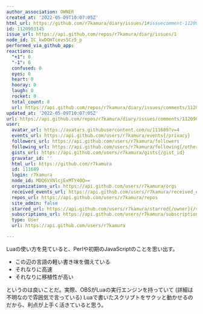 ```yaml
---
author_association: OWNER
created_at: '2022-05-09T10:07:05Z'
html_url: https://github.com/r7kamura/diary/issues/1#issuecomment-1120903145
id: 1120903145
issue_url: https://api.github.com/repos/r7kamura/diary/issues/1
node_id: IC_kwDOHTcevs5Cz5_p
performed_via_github_app: 
reactions:
  "+1": 0
  "-1": 0
  confused: 0
  eyes: 0
  heart: 0
  hooray: 0
  laugh: 0
  rocket: 0
  total_count: 0
  url: https://api.github.com/repos/r7kamura/diary/issues/comments/1120903145/reactions
updated_at: '2022-05-09T10:07:05Z'
url: https://api.github.com/repos/r7kamura/diary/issues/comments/1120903145
user:
  avatar_url: https://avatars.githubusercontent.com/u/111689?v=4
  events_url: https://api.github.com/users/r7kamura/events{/privacy}
  followers_url: https://api.github.com/users/r7kamura/followers
  following_url: https://api.github.com/users/r7kamura/following{/other_user}
  gists_url: https://api.github.com/users/r7kamura/gists{/gist_id}
  gravatar_id: ''
  html_url: https://github.com/r7kamura
  id: 111689
  login: r7kamura
  node_id: MDQ6VXNlcjExMTY4OQ==
  organizations_url: https://api.github.com/users/r7kamura/orgs
  received_events_url: https://api.github.com/users/r7kamura/received_events
  repos_url: https://api.github.com/users/r7kamura/repos
  site_admin: false
  starred_url: https://api.github.com/users/r7kamura/starred{/owner}{/repo}
  subscriptions_url: https://api.github.com/users/r7kamura/subscriptions
  type: User
  url: https://api.github.com/users/r7kamura

---
```

Luaの使い方を見ていると、Perlや初期のJavaScriptのことを思い出す。

- この辺の言語の軽い書き味を備えている
- それなりに高速
- それなりに移植性が高い

というのは良いことだ。実際、OBSがLuaの実行エンジンを持っていて (詳細は不明なので雰囲気で言っている) Luaで書いたスクリプトをサクッと動かせるのだから、利点が上手く活きていると思う。